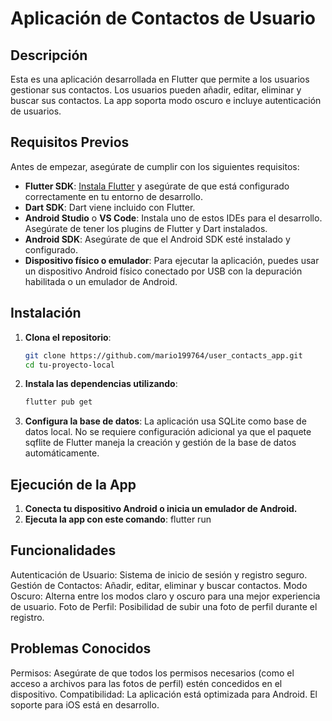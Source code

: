 # Aplicación de Contactos de Usuario

## Descripción

Esta es una aplicación desarrollada en Flutter que permite a los usuarios gestionar sus contactos. Los usuarios pueden añadir, editar, eliminar y buscar sus contactos. La app soporta modo oscuro e incluye autenticación de usuarios.

## Requisitos Previos

Antes de empezar, asegúrate de cumplir con los siguientes requisitos:

- **Flutter SDK**: [Instala Flutter](https://flutter.dev/docs/get-started/install) y asegúrate de que está configurado correctamente en tu entorno de desarrollo.
- **Dart SDK**: Dart viene incluido con Flutter.
- **Android Studio** o **VS Code**: Instala uno de estos IDEs para el desarrollo. Asegúrate de tener los plugins de Flutter y Dart instalados.
- **Android SDK**: Asegúrate de que el Android SDK esté instalado y configurado.
- **Dispositivo físico o emulador**: Para ejecutar la aplicación, puedes usar un dispositivo Android físico conectado por USB con la depuración habilitada o un emulador de Android.

## Instalación

1. **Clona el repositorio**:
   ```bash
   git clone https://github.com/mario199764/user_contacts_app.git
   cd tu-proyecto-local
2. **Instala las dependencias utilizando**:
    ```bash
   flutter pub get
3. **Configura la base de datos**:
   La aplicación usa SQLite como base de datos local. No se requiere configuración adicional ya que el paquete sqflite de Flutter maneja la creación y gestión de la base de datos automáticamente.


## Ejecución de la App

1. **Conecta tu dispositivo Android o inicia un emulador de Android.**
2. **Ejecuta la app con este comando**: flutter run

## Funcionalidades

Autenticación de Usuario: Sistema de inicio de sesión y registro seguro.
Gestión de Contactos: Añadir, editar, eliminar y buscar contactos.
Modo Oscuro: Alterna entre los modos claro y oscuro para una mejor experiencia de usuario.
Foto de Perfil: Posibilidad de subir una foto de perfil durante el registro.

## Problemas Conocidos

Permisos: Asegúrate de que todos los permisos necesarios (como el acceso a archivos para las fotos de perfil) estén concedidos en el dispositivo.
Compatibilidad: La aplicación está optimizada para Android. El soporte para iOS está en desarrollo.
